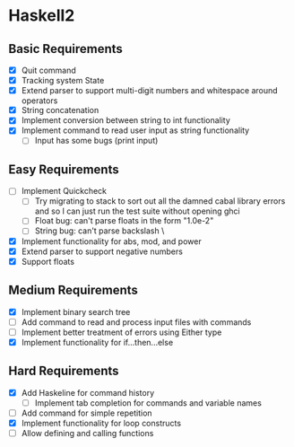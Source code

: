 # Haskell2

## Basic Requirements
- [x] Quit command
- [x] Tracking system State
- [x] Extend parser to support multi-digit numbers and whitespace around operators
- [x] String concatenation
- [x] Implement conversion between string to int functionality
- [x] Implement command to read user input as string functionality
  - [ ] Input has some bugs (print input)

## Easy Requirements
- [ ] Implement Quickcheck
  - [ ] Try migrating to stack to sort out all the damned cabal library errors and so I can just run the test suite without opening ghci
  - [ ] Float bug: can't parse floats in the form "1.0e-2"
  - [ ] String bug: can't parse backslash \
- [x] Implement functionality for abs, mod, and power
- [x] Extend parser to support negative numbers
- [x] Support floats

## Medium Requirements
- [x] Implement binary search tree
- [ ] Add command to read and process input files with commands
- [ ] Implement better treatment of errors using Either type
- [x] Implement functionality for if...then...else

## Hard Requirements
- [x] Add Haskeline for command history
  - [ ] Implement tab completion for commands and variable names
- [ ] Add command for simple repetition
- [x] Implement functionality for loop constructs
- [ ] Allow defining and calling functions
